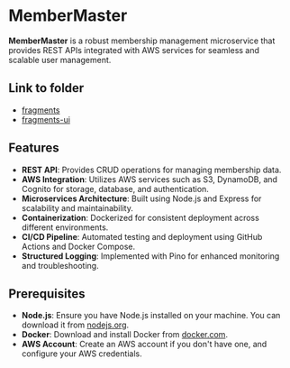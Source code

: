# MemberMaster
**MemberMaster** is a robust membership management microservice that provides REST APIs integrated with AWS services for seamless and scalable user management.

## Link to folder
- [fragments](https://github.com/swang308/fragments)
- [fragments-ui](https://github.com/swang308/fragments-ui)

## Features

- **REST API**: Provides CRUD operations for managing membership data.
- **AWS Integration**: Utilizes AWS services such as S3, DynamoDB, and Cognito for storage, database, and authentication.
- **Microservices Architecture**: Built using Node.js and Express for scalability and maintainability.
- **Containerization**: Dockerized for consistent deployment across different environments.
- **CI/CD Pipeline**: Automated testing and deployment using GitHub Actions and Docker Compose.
- **Structured Logging**: Implemented with Pino for enhanced monitoring and troubleshooting.

## Prerequisites

- **Node.js**: Ensure you have Node.js installed on your machine. You can download it from [nodejs.org](https://nodejs.org/).
- **Docker**: Download and install Docker from [docker.com](https://www.docker.com/).
- **AWS Account**: Create an AWS account if you don't have one, and configure your AWS credentials.

